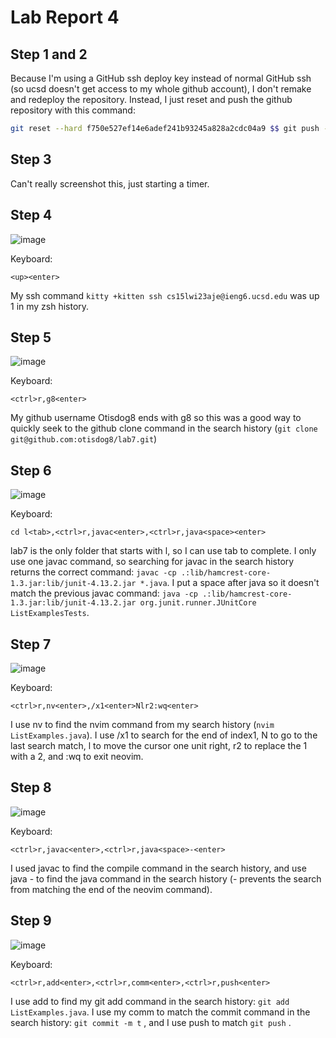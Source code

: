 # Lab Report 4

## Step 1 and 2

Because I'm using a GitHub ssh deploy key instead of normal GitHub ssh (so ucsd doesn't get access to my whole github account), I don't remake and redeploy the repository. Instead, I just reset and push the github repository with this command:

```bash
git reset --hard f750e527ef14e6adef241b93245a828a2cdc04a9 $$ git push -f && cd .. && rm -rf lab7
```

## Step 3
Can't really screenshot this, just starting a timer.
## Step 4
![image](https://user-images.githubusercontent.com/37094599/221055258-66825675-6f7a-43b6-b8da-ebebe5398ecf.png)

Keyboard:

`<up><enter>`

My ssh command `kitty +kitten ssh cs15lwi23aje@ieng6.ucsd.edu` was up 1 in my zsh history.

## Step 5
![image](https://user-images.githubusercontent.com/37094599/221055612-fe991502-99eb-4adb-80e6-b9a47243ca58.png)

Keyboard:

`<ctrl>r,g8<enter>`

My github username Otisdog8 ends with g8 so this was a good way to quickly seek to the github clone command in the search history (`git clone git@github.com:otisdog8/lab7.git`)

## Step 6
![image](https://user-images.githubusercontent.com/37094599/221055976-ab83f4eb-a549-45aa-99f6-9507a28a2e36.png)

  
Keyboard:
  
`cd l<tab>,<ctrl>r,javac<enter>,<ctrl>r,java<space><enter>`

lab7 is the only folder that starts with l, so I can use tab to complete. I only use one javac command, so searching for javac in the search history returns the correct command: `javac -cp .:lib/hamcrest-core-1.3.jar:lib/junit-4.13.2.jar *.java`. I put a space after java so it doesn't match the previous javac command: `java -cp .:lib/hamcrest-core-1.3.jar:lib/junit-4.13.2.jar org.junit.runner.JUnitCore ListExamplesTests`.

## Step 7
![image](https://user-images.githubusercontent.com/37094599/221062774-82d7483b-790c-4053-a7f8-b6c673bde075.png)

Keyboard:

`<ctrl>r,nv<enter>,/x1<enter>Nlr2:wq<enter>`

I use nv to find the nvim command from my search history (`nvim ListExamples.java`). I use /x1 to search for the end of index1, N to go to the last search match, l to move the cursor one unit right, r2 to replace the 1 with a 2, and :wq to exit neovim.

## Step 8
![image](https://user-images.githubusercontent.com/37094599/221062966-4c616ad5-60f7-4f5a-9c5b-d73dca5878dd.png)


Keyboard:

`<ctrl>r,javac<enter>,<ctrl>r,java<space>-<enter>`

I used javac to find the compile command in the search history, and use java - to find the java command in the search history (- prevents the search from matching the end of the neovim command). 

## Step 9
![image](https://user-images.githubusercontent.com/37094599/221063071-e585e96c-b1e7-4422-a701-6449ac9514da.png)

Keyboard:

`<ctrl>r,add<enter>,<ctrl>r,comm<enter>,<ctrl>r,push<enter>`

I use add to find my git add command in the search history: `git add ListExamples.java`. I use my comm to match the commit command in the search history: `git commit -m t` , and I use push to match `git push` . 
